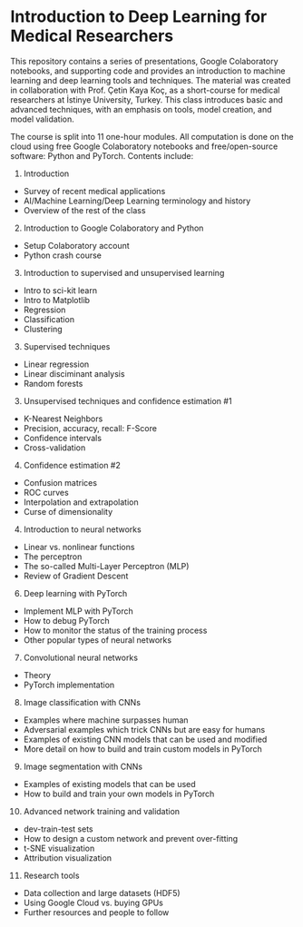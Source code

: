 # Introduction to Deep Learning for Medical Researchers
This repository contains a series of presentations, Google Colaboratory notebooks, and supporting code and provides an introduction to machine learning and deep learning tools and techniques. The material was created in collaboration with Prof. Çetin Kaya Koç, as a short-course for medical researchers at İstinye University, Turkey. This class introduces basic and advanced techniques, with an emphasis on tools, model creation, and model validation.

The course is split into 11 one-hour modules. All computation is done on the cloud using free Google Colaboratory notebooks and free/open-source software: Python and PyTorch. Contents include:
1. Introduction
* Survey of recent medical applications  
* AI/Machine Learning/Deep Learning terminology and history
* Overview of the rest of the class

2. Introduction to Google Colaboratory and Python
* Setup Colaboratory account
* Python crash course

3. Introduction to supervised and unsupervised learning
* Intro to sci-kit learn
* Intro to Matplotlib
* Regression
* Classification
* Clustering

3. Supervised techniques
* Linear regression
* Linear disciminant analysis
* Random forests

3. Unsupervised techniques and confidence estimation #1
* K-Nearest Neighbors
* Precision, accuracy, recall: F-Score
* Confidence intervals
* Cross-validation

4. Confidence estimation #2
* Confusion matrices
* ROC curves
* Interpolation and extrapolation
* Curse of dimensionality 

4. Introduction to neural networks
* Linear vs. nonlinear functions
* The perceptron
* The so-called Multi-Layer Perceptron (MLP)
* Review of Gradient Descent

6. Deep learning with PyTorch
* Implement MLP with PyTorch
* How to debug PyTorch
* How to monitor the status of the training process
* Other popular types of neural networks

7. Convolutional neural networks
* Theory
* PyTorch implementation

8. Image classification with CNNs
* Examples where machine surpasses human
* Adversarial examples which trick CNNs but are easy for humans
* Examples of existing CNN models that can be used and modified
* More detail on how to build and train custom models in PyTorch

9. Image segmentation with CNNs
* Examples of existing models that can be used
* How to build and train your own models in PyTorch

10. Advanced network training and validation
* dev-train-test sets
* How to design a custom network and prevent over-fitting
* t-SNE visualization
* Attribution visualization

11. Research tools
* Data collection and large datasets (HDF5)
* Using Google Cloud vs. buying GPUs
* Further resources and people to follow
